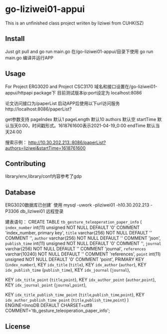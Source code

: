 # go-liziwei01-appui

This is an unfinished class project wriiten by liziwei from CUHK(SZ)

## Install

Just git pull and go run main.go
在/go-liziwei01-appui/目录下使用
go run main.go
编译并运行APP

## Usage

For Project ERG3020 and Project CSC3170
域名和接口设置在/go-liziwei01-appui/httpapi package下
目前测试版本ip:port设定为
localhost:8086

论文访问接口为/paperList
启动APP后使用以下url访问服务
http://localhost:8086/paperList?

get参数支持
pageIndex       默认1
pageLength      默认10
authors         默认空
startTime       默认当天0:00，时间戳形式。1618761600表示2021-04-19_0:00
endTime         默认当天24:00

搜索示例：
http://10.30.202.213.:8086/paperList?authors=liziwei&startTime=1618761600

## Contributing

library/env,library/conf内容参考了gdp

## Database

ERG3020数据库已创建`
使用
mysql -uwork -pliziwei01 -h10.30.202.213 -P3306 db_liziwei01
远程登录

建表语句：
CREATE TABLE `tb_gesture_teleoperation_paper_info` (
  `index_number` int(11) unsigned NOT NULL DEFAULT '0' COMMENT 'index_number, primary key',
  `title` varchar(256) NOT NULL DEFAULT '' COMMENT '',
  `author` varchar(256) NOT NULL DEFAULT '' COMMENT 'json',
  `publish_time` int(11) unsigned NOT NULL DEFAULT '0' COMMENT '',
  `journal` varchar(256) NOT NULL DEFAULT '' COMMENT 'journal',
  `references` varchar(10240) NOT NULL DEFAULT '' COMMENT 'references',
  `point` int(11) unsigned NOT NULL DEFAULT '0' COMMENT 'point',
  PRIMARY KEY (`index_number`),
  KEY `idx_title` (`title`),
  KEY `idx_author` (`author`),
  KEY `idx_publish_time` (`publish_time`),
  KEY `idx_journal` (`journal`),

  KEY `idx_title_point` (`title`,`point`),
  KEY `idx_author_point` (`author`,`point`),
  KEY `idx_journal_point` (`journal`,`point`),

  KEY `idx_title_publish_time_point` (`title`,`publish_time`,`point`),
  KEY `idx_author_publish_time_point` (`title`,`publish_time`,`point`)
) ENGINE=InnoDB DEFAULT CHARSET=utf8 COMMENT='tb_gesture_teleoperation_paper_info';


## License

```
